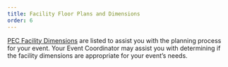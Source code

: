 ```yaml
---
title: Facility Floor Plans and Dimensions
order: 6
---
```


[PEC Facility Dimensions](https://www.palmereventscenter.com/plan/plans/) are listed to assist you with the planning process for your event. Your Event Coordinator may assist you with determining if the facility dimensions are appropriate for your event’s needs.
